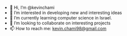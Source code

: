 - 👋 Hi, I’m @kevinchami
- 👀 I’m interested in developing new and interesting ideas 
- 🌱 I’m currently learning computer science in Israel.
- 💞️ I’m looking to collaborate on interesting projects
- 📫 How to reach me: kevin.chami98@gmail.com

<!---
kevinchami/kevinchami is a ✨ special ✨ repository because its `README.md` (this file) appears on your GitHub profile.
You can click the Preview link to take a look at your changes.
--->
